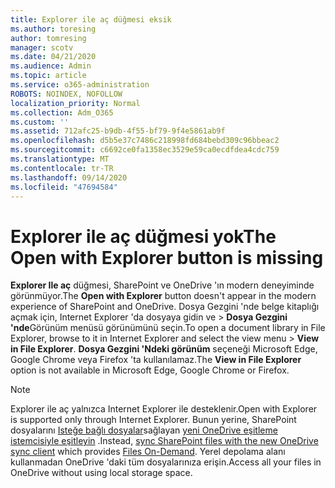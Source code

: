 ```yaml
---
title: Explorer ile aç düğmesi eksik
ms.author: toresing
author: tomresing
manager: scotv
ms.date: 04/21/2020
ms.audience: Admin
ms.topic: article
ms.service: o365-administration
ROBOTS: NOINDEX, NOFOLLOW
localization_priority: Normal
ms.collection: Adm_O365
ms.custom: ''
ms.assetid: 712afc25-b9db-4f55-bf79-9f4e5861ab9f
ms.openlocfilehash: d5b5e37c7486c218998fd684bebd309c96bbeac2
ms.sourcegitcommit: c6692ce0fa1358ec3529e59ca0ecdfdea4cdc759
ms.translationtype: MT
ms.contentlocale: tr-TR
ms.lasthandoff: 09/14/2020
ms.locfileid: "47694584"
---
```

# <a name="the-open-with-explorer-button-is-missing"></a><span data-ttu-id="5a680-102">Explorer ile aç düğmesi yok</span><span class="sxs-lookup"><span data-stu-id="5a680-102">The Open with Explorer button is missing</span></span>

<span data-ttu-id="5a680-103">**Explorer Ile aç** düğmesi, SharePoint ve OneDrive 'ın modern deneyiminde görünmüyor.</span><span class="sxs-lookup"><span data-stu-id="5a680-103">The **Open with Explorer** button doesn't appear in the modern experience of SharePoint and OneDrive.</span></span> <span data-ttu-id="5a680-104">Dosya Gezgini 'nde belge kitaplığı açmak için, Internet Explorer 'da dosyaya gidin ve \> **Dosya Gezgini 'nde**Görünüm menüsü görünümünü seçin.</span><span class="sxs-lookup"><span data-stu-id="5a680-104">To open a document library in File Explorer, browse to it in Internet Explorer and select the view menu \> **View in File Explorer**.</span></span> <span data-ttu-id="5a680-105">**Dosya Gezgini 'Ndeki görünüm** seçeneği Microsoft Edge, Google Chrome veya Firefox 'ta kullanılamaz.</span><span class="sxs-lookup"><span data-stu-id="5a680-105">The **View in File Explorer** option is not available in Microsoft Edge, Google Chrome or Firefox.</span></span> 
  
> [!NOTE]
> <span data-ttu-id="5a680-106">Explorer ile aç yalnızca Internet Explorer ile desteklenir.</span><span class="sxs-lookup"><span data-stu-id="5a680-106">Open with Explorer is supported only through Internet Explorer.</span></span> <span data-ttu-id="5a680-107">Bunun yerine, SharePoint dosyalarını [Isteğe bağlı dosyalar](https://support.office.com/article/0e6860d3-d9f3-4971-b321-7092438fb38e.aspx)sağlayan [yeni OneDrive eşitleme istemcisiyle eşitleyin](https://support.office.com/article/6de9ede8-5b6e-4503-80b2-6190f3354a88.aspx) .</span><span class="sxs-lookup"><span data-stu-id="5a680-107">Instead, [sync SharePoint files with the new OneDrive sync client](https://support.office.com/article/6de9ede8-5b6e-4503-80b2-6190f3354a88.aspx) which provides [Files On-Demand](https://support.office.com/article/0e6860d3-d9f3-4971-b321-7092438fb38e.aspx).</span></span> <span data-ttu-id="5a680-108">Yerel depolama alanı kullanmadan OneDrive 'daki tüm dosyalarınıza erişin.</span><span class="sxs-lookup"><span data-stu-id="5a680-108">Access all your files in OneDrive without using local storage space.</span></span> 
  

